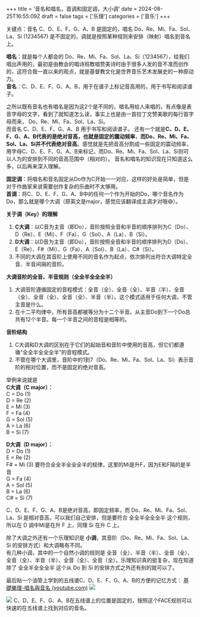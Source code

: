 +++
title = '音名和唱名，首调和固定调，大小调'
date = 2024-08-25T16:55:09Z
draft = false
tags = ['乐理']
categories = ['音乐']
+++

关键点：音名 C、D、E、F、G、A、B 是固定的，唱名 Do、Re、Mi、Fa、Sol、La、Si (1234567) 是不固定的，调就是按照某种规则来安排（映射）唱名到音名上。

<!--more-->

**唱名**：就是每个人都会的 Do、Re、Mi、Fa、Sol、La、Si（1234567），给我们唱出声用的，最初是由教会的唱诗班教唱赞美诗时由于很多人发的音不准而创作的，这符合我一直以来的观点，就是基督教文化是世界音乐艺术发展史的一种原动力。  
**音名**：C、D、E、F、G、A、B，用于在谱子上标记音高用的，用于书写和阅读谱子。

之所以既有音名也有唱名是因为这2个是不同的，唱名用给人来唱的，有点像是表音字母的文字，看到了就知道怎么读，事实上也是由一首拉丁文赞美歌的每行首字母而来， Do、Re、Mi、Fa、Sol、La、Si。  
而音名 C、D、E、F、G、A、B 用于书写和阅读谱子。
还有一个就是**C、D、E、F、G、A、B代表的是绝对音高，也就是固定的震动频率**，**而Do、Re、Mi、Fa、Sol、La、Si并不代表绝对音高**。感觉就是先把音高分割成一些固定的震动频率，用字母C、D、E、F、G、A、B来标记，而Do、Re、Mi、Fa、Sol、La、Si则可以人为的安排到不同的音高范围中（相对的）。
音名和唱名的知识现在只知道这么多，以后再来深入理解。

**固定调**：将唱名和音名固定从Do作为C开始一一对应，这样的好处是简单，但是对于作曲家来说需要创作复杂的乐曲时不太够用。  
**首调**：将C、D、E、F、G、A、B中的任何一个作为开始的Do，哪个音名作为Do，那么就是哪个大调（原英文是major，感觉应该翻译成主调才对哦😅）。

**关于调（Key）的理解**
1. **C大调**：以C音为主音（即Do），音阶按照全音和半音的顺序排列为C（Do）、D（Re）、E（Mi）、F（Fa）、G（Sol）、A（La）、B（Si）。
2. **D大调**：以D音为主音（即Do），音阶按照全音和半音的顺序排列为D（Do）、E（Re）、F#（Mi）、G（Fa）、A（Sol）、B（La）、C#（Si）。
3. 不同的大调在其音阶上使用不同的音名作为起点，依次排列出符合大调特定全音、半音间隔的音阶。

**大调音阶的全音、半音规则（全全半全全全半）**
1. 大调音阶遵循固定的音程模式：全音（全）、全音（全）、半音（半）、全音（全）、全音（全）、全音（全）、半音（半）。这个模式适用于任何大调，不管主音是什么。
2. 在十二平均律中，所有音高都被等分为十二个半音。从主音Do到下一个Do总共有12个半音。每一个半音之间的音程是相等的。

**音阶结构**
1. C大调和D大调的区别在于它们的起始音和音阶中使用的音高，但它们都遵循“全全半全全全半”的音程模式。
2. 不管在哪个大调里，音阶中的1到7（Do、Re、Mi、Fa、Sol、La、Si）表示音阶的相对位置，而不是固定的绝对音高。

举例来说就是  
**C大调（C major）：**  
C = Do (1)  
D = Re (2)  
E = Mi (3)  
F = Fa (4)  
G = Sol (5)  
A = La (6)  
B = Si (7)  

**D大调（D major）：**  
D = Do (1)  
E = Re (2)  
F# = Mi (3)  要符合全全半全全全半的规律，这里的Mi是升F，因为E和F隔的是半音  
G = Fa (4)  
A = Sol (5)  
B = La (6)  
C# = Si (7)

C、D、E、F、G、A、B是绝对音高，即固定频率，而 Do、Re、Mi、Fa、Sol、La、Si 是相对音高，可以我们自己安排，但是要符合 全全半全全全半 这个规则，所以在 D 调中Mi是在升 F 上，同理 Si 在升 C 上。

除了大调之外还有一个乐理知识是 **小调**，其音阶（Do、Re、Mi、Fa、Sol、La、Si 的安排方式）和大调略有不同。  
有几种小调，其中的一个自然小调的规则是 全音（全）、半音（半）、全音（全）、全音（全）、半音（半）、全音（全）、全音（全）。乐理知识真的挺复杂，现在知道除了 全全半全全全半 这个从 Do 到 Si 的安排方式之外还有别的就可以了。

最后贴一个油管上学到的五线谱C、D、E、F、G、A、B的方便的记忆方式：
[基礎樂理-唱名與音名 (youtube.com)](https://www.youtube.com/watch?v=zDjTEh8jm-4)
![](/images/20240826014738.png)

![](/images/20240826015137.png)
C、D、E、F、G、A、B在五线谱上的位置是固定的，按照这个FACE规则可以快速的在五线谱上找到对应的音名。